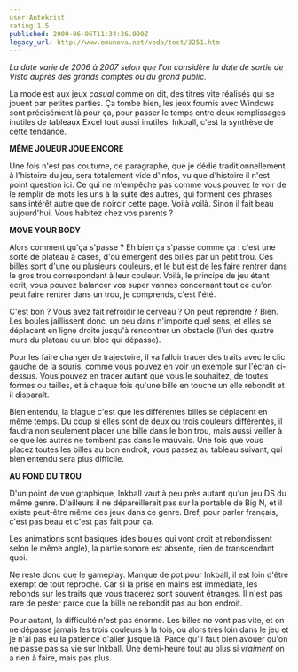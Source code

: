 ```yaml
---
user:Antekrist
rating:1.5
published: 2009-06-06T11:34:26.000Z
legacy_url: http://www.emunova.net/veda/test/3251.htm
---
```

_La date varie de 2006 à 2007 selon que l'on considère la date de sortie de Vista auprès des grands comptes ou du grand public._  

  

La mode est aux jeux _casual_ comme on dit, des titres vite réalisés qui se jouent par petites parties. Ça tombe bien, les jeux fournis avec Windows sont précisément là pour ça, pour passer le temps entre deux remplissages inutiles de tableaux Excel tout aussi inutiles. Inkball, c'est la synthèse de cette tendance.  

  

**MÊME JOUEUR JOUE ENCORE**  

Une fois n'est pas coutume, ce paragraphe, que je dédie traditionnellement à l'histoire du jeu, sera totalement vide d'infos, vu que d'histoire il n'est point question ici. Ce qui ne m'empêche pas comme vous pouvez le voir de le remplir de mots les uns à la suite des autres, qui forment des phrases sans intérêt autre que de noircir cette page. Voilà voilà. Sinon il fait beau aujourd'hui. Vous habitez chez vos parents ?  

  

**MOVE YOUR BODY**  

Alors comment qu'ça s'passe ? Eh bien ça s'passe comme ça : c'est une sorte de plateau à cases, d'où émergent des billes par un petit trou. Ces billes sont d'une ou plusieurs couleurs, et le but est de les faire rentrer dans le gros trou correspondant à leur couleur. Voilà, le principe de jeu étant écrit, vous pouvez balancer vos super vannes concernant tout ce qu'on peut faire rentrer dans un trou, je comprends, c'est l'été.  

C'est bon ? Vous avez fait refroidir le cerveau ? On peut reprendre ? Bien. Les boules jaillissent donc, un peu dans n'importe quel sens, et elles se déplacent en ligne droite jusqu'à rencontrer un obstacle (l'un des quatre murs du plateau ou un bloc qui dépasse).  

Pour les faire changer de trajectoire, il va falloir tracer des traits avec le clic gauche de la souris, comme vous pouvez en voir un exemple sur l'écran ci-dessus. Vous pouvez en tracer autant que vous le souhaitez, de toutes formes ou tailles, et à chaque fois qu'une bille en touche un elle rebondit et il disparaît.  

Bien entendu, la blague c'est que les différentes billes se déplacent en même temps. Du coup si elles sont de deux ou trois couleurs différentes, il faudra non seulement placer une bille dans le bon trou, mais aussi veiller à ce que les autres ne tombent pas dans le mauvais. Une fois que vous placez toutes les billes au bon endroit, vous passez au tableau suivant, qui bien entendu sera plus difficile.  

  

**AU FOND DU TROU**  

D'un point de vue graphique, Inkball vaut à peu près autant qu'un jeu DS du même genre. D'ailleurs il ne dépareillerait pas sur la portable de Big N, et il existe peut-être même des jeux dans ce genre. Bref, pour parler français, c'est pas beau et c'est pas fait pour ça.  

Les animations sont basiques (des boules qui vont droit et rebondissent selon le même angle), la partie sonore est absente, rien de transcendant quoi.  

Ne reste donc que le gameplay. Manque de pot pour Inkball, il est loin d'être exempt de tout reproche. Car si la prise en mains est immédiate, les rebonds sur les traits que vous tracerez sont souvent étranges. Il n'est pas rare de pester parce que la bille ne rebondit pas au bon endroit.  

Pour autant, la difficulté n'est pas énorme. Les billes ne vont pas vite, et on ne dépasse jamais les trois couleurs à la fois, ou alors très loin dans le jeu et je n'ai pas eu la patience d'aller jusque là. Parce qu'il faut bien avouer qu'on ne passe pas sa vie sur Inkball. Une demi-heure tout au plus si _vraiment_ on a rien à faire, mais pas plus.